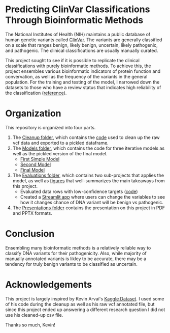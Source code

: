 # Predicting ClinVar Classifications Through Bioinformatic Methods
The National Institutes of Health (NIH) maintains a public database of human genetic variants called [ClinVar](https://www.ncbi.nlm.nih.gov/clinvar/). The variants are generally classified on a scale that ranges benign, likely benign, uncertain, likely pathogenic, and pathogenic. The clinical classifications are usually manually curated.

This project sought to see if it is possible to replicate the clinical classifications with purely bioinformatic methods. To achieve this, the project ensembles various bioinformatic indicators of protein function and convervation, as well as the frequency of the variants in the general population. For the training and testing of the model, I narrowed down the datasets to those who have a review status that indicates high reliability of the classification ([reference](https://www.ncbi.nlm.nih.gov/clinvar/docs/review_status/)).

# Organization
This repository is organized into four parts.

1. The [Cleanup folder](https://github.com/jcpark376/ClinVar_project/tree/master/Cleanup), which contains the [code](https://github.com/jcpark376/ClinVar_project/blob/master/Cleanup/vc_annot_to_df.ipynb) used to clean up the raw vcf data and exported to a pickled dataframe.
2. The [Models folder](https://github.com/jcpark376/ClinVar_project/tree/master/models), which contains the code for three iterative models as well as the pickled version of the final model.
    * [First Simple Model](https://github.com/jcpark376/ClinVar_project/blob/master/models/first_simple_model.ipynb)
    * [Second Model](https://github.com/jcpark376/ClinVar_project/blob/master/models/second_model.ipynb)
    * [Final Model](https://github.com/jcpark376/ClinVar_project/blob/master/models/third_model.ipynb)
3. The [Evaluations folder](https://github.com/jcpark376/ClinVar_project/tree/master/evaluations), which contains two sub-projects that applies the model, as well as [figures](https://github.com/jcpark376/ClinVar_project/tree/master/evaluations) that well-summarizes the main takeaways from this project.
    * Evaluated data rows with low-confidence targets ([code](https://github.com/jcpark376/ClinVar_project/blob/master/evaluations/evaluate_singles.ipynb))
    * Created a [Streamlit app](https://github.com/jcpark376/ClinVar_project/blob/master/evaluations/stream.py) where users can change the variables to see how it changes chance of DNA variant will be benign vs pathogenic.
4. The [Presentations folder](https://github.com/jcpark376/ClinVar_project/tree/master/Presentation) contains the presentation on this project in PDF and PPTX formats.

# Conclusion
Ensembling many bioinformatic methods is a relatively reliable way to classify DNA variants for their pathogenicity. Also, while majority of manually annotated variants is likley to be accurate, there may be a tendency for truly benign variants to be classified as uncertain.

# Acknowledgements
This project is largely inspired by Kevin Arvai's [Kaggle Dataset](https://www.kaggle.com/kevinarvai/clinvar-conflicting). I used some of his code during the cleanup as well as his raw vcf annotated file, but since this project ended up answering a different research question I did not use his cleaned-up csv file.

Thanks so much, Kevin!